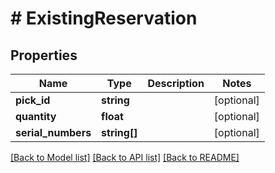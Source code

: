 # # ExistingReservation

## Properties

Name | Type | Description | Notes
------------ | ------------- | ------------- | -------------
**pick_id** | **string** |  | [optional]
**quantity** | **float** |  | [optional]
**serial_numbers** | **string[]** |  | [optional]

[[Back to Model list]](../../README.md#models) [[Back to API list]](../../README.md#endpoints) [[Back to README]](../../README.md)
